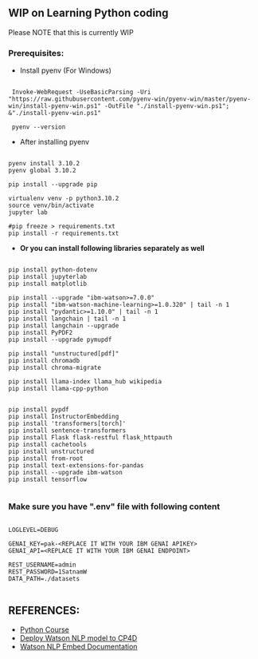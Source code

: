 ## WIP on Learning Python coding

Please NOTE that this is currently WIP

### Prerequisites:

  - Install pyenv (For Windows)
  
 ```
  
  Invoke-WebRequest -UseBasicParsing -Uri "https://raw.githubusercontent.com/pyenv-win/pyenv-win/master/pyenv-win/install-pyenv-win.ps1" -OutFile "./install-pyenv-win.ps1"; &"./install-pyenv-win.ps1"

  pyenv --version

```

  - After installing pyenv 

```

pyenv install 3.10.2
pyenv global 3.10.2

pip install --upgrade pip

virtualenv venv -p python3.10.2
source venv/bin/activate
jupyter lab

#pip freeze > requirements.txt
pip install -r requirements.txt

```

  - **Or you can install following libraries separately as well**

```

pip install python-dotenv
pip install jupyterlab
pip install matplotlib

pip install --upgrade "ibm-watson>=7.0.0"
pip install "ibm-watson-machine-learning>=1.0.320" | tail -n 1
pip install "pydantic>=1.10.0" | tail -n 1
pip install langchain | tail -n 1
pip install langchain --upgrade
pip install PyPDF2
pip install --upgrade pymupdf

pip install "unstructured[pdf]"
pip install chromadb
pip install chroma-migrate

pip install llama-index llama_hub wikipedia
pip install llama-cpp-python


pip install pypdf
pip install InstructorEmbedding
pip install 'transformers[torch]'
pip install sentence-transformers
pip install Flask flask-restful flask_httpauth
pip install cachetools
pip install unstructured
pip install from-root
pip install text-extensions-for-pandas
pip install --upgrade ibm-watson
pip install tensorflow


```

### Make sure you have ".env" file with following content

```

LOGLEVEL=DEBUG

GENAI_KEY=pak-<REPLACE IT WITH YOUR IBM GENAI APIKEY>
GENAI_API=<REPLACE IT WITH YOUR IBM GENAI ENDPOINT>

REST_USERNAME=admin
REST_PASSWORD=1SatnamW
DATA_PATH=./datasets


```

## REFERENCES:

  - [Python Course](https://neetcode.io/courses/lessons/python-for-coding-interviews)
  - [Deploy Watson NLP model to CP4D](https://medium.com/@alex.lang/deploy-watson-nlp-models-in-ibm-cloud-pak-for-data-f16b4d8b0cc7)
  - [Watson NLP Embed Documentation](https://www.ibm.com/docs/en/watson-libraries?topic=models-creating-custom)
  
